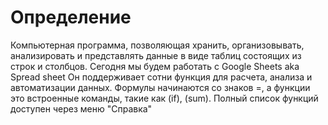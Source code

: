 # Определение
Компьютерная программа, позволяющая хранить, организовывать, анализировать и представлять данные в виде таблиц состоящих из строк и столбцов.
Сегодня мы будем работать с Google Sheets aka Spread sheet
Он поддерживает сотни функция для расчета, анализа и автоматизации данных.
Формулы начинаются со знаков =, а функции это встроенные команды, такие как (if), (sum). Полный список функций доступен через меню "Справка"